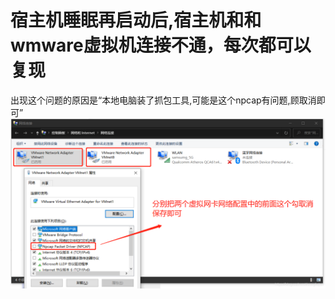 # 宿主机睡眠再启动后,宿主机和和wmware虚拟机连接不通，每次都可以复现
出现这个问题的原因是“本地电脑装了抓包工具,可能是这个npcap有问题,顾取消即可”
![img.png](img.png)